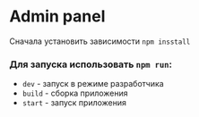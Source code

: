 # Admin panel

Сначала установить зависимости `npm insstall`

### Для запуска использовать `npm run`:
- `dev` - запуск в режиме разработчика
- `build` - сборка приложения
- `start` - запуск приложения